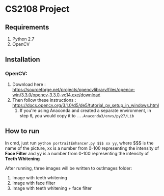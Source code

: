 # CS2108 Project
## Requirements

1. Python 2.7
1. OpenCV

## Installation

### OpenCV:
1. Download here : https://sourceforge.net/projects/opencvlibrary/files/opencv-win/3.3.0/opencv-3.3.0-vc14.exe/download
1. Then follow these instructions : https://docs.opencv.org/3.1.0/d5/de5/tutorial_py_setup_in_windows.html
	1. If you're using Anaconda and created a separate environment, in step 6, you would copy it to `...Anaconda3/envs/py27/Lib`

## How to run
In cmd, just run `python portraitEnhancer.py $$$ xx yy`, where $$$ is the name of the picture, xx is a number from 0-100 representing the intensity of **Face Filter** and yy is a number from 0-100 representing the intensity of **Teeth Whitening**

After running, three images will be written to outImages folder:
1. Image with teeth whitening
1. Image with face filter
1. Image with teeth whitening + face filter